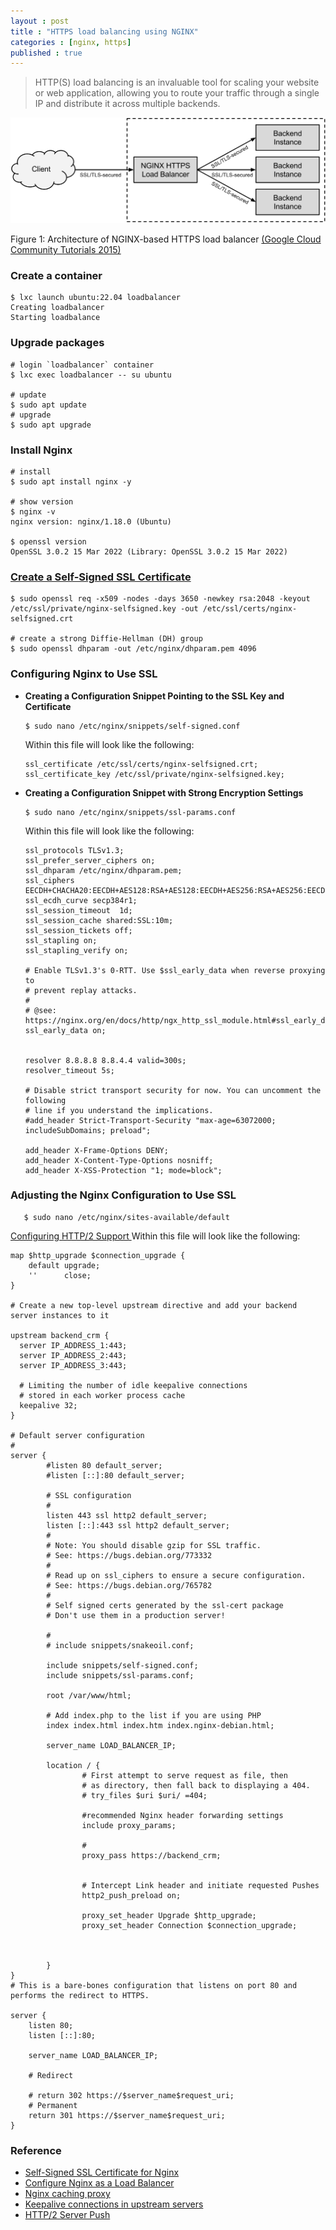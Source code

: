 ```yaml
---
layout : post
title : "HTTPS load balancing using NGINX"
categories : [nginx, https]
published : true
---
```

> HTTP(S) load balancing is an invaluable tool for scaling your website or web application, allowing you to route your traffic through a single IP and distribute it across multiple backends.


![load balancer architecture](/assets/img/blog/nginx-load-balancer-overview.svg)

Figure 1: Architecture of NGINX-based HTTPS load balancer [(Google Cloud Community Tutorials 2015)](https://cloud.google.com/community/tutorials/https-load-balancing-nginx) 

### Create a container

```shell
$ lxc launch ubuntu:22.04 loadbalancer
Creating loadbalancer
Starting loadbalance
```

### Upgrade packages

```shell
# login `loadbalancer` container
$ lxc exec loadbalancer -- su ubuntu

# update
$ sudo apt update 
# upgrade
$ sudo apt upgrade
```
### Install Nginx

```shell
# install
$ sudo apt install nginx -y

# show version
$ nginx -v
nginx version: nginx/1.18.0 (Ubuntu)

$ openssl version
OpenSSL 3.0.2 15 Mar 2022 (Library: OpenSSL 3.0.2 15 Mar 2022)

```

###  [Create a Self-Signed SSL Certificate](https://www.digitalocean.com/community/tutorials/how-to-create-a-self-signed-ssl-certificate-for-nginx-in-ubuntu-22-04)
```shell
$ sudo openssl req -x509 -nodes -days 3650 -newkey rsa:2048 -keyout /etc/ssl/private/nginx-selfsigned.key -out /etc/ssl/certs/nginx-selfsigned.crt

# create a strong Diffie-Hellman (DH) group
$ sudo openssl dhparam -out /etc/nginx/dhparam.pem 4096
```

### Configuring Nginx to Use SSL
* **Creating a Configuration Snippet Pointing to the SSL Key and Certificate**
   ```shell
   $ sudo nano /etc/nginx/snippets/self-signed.conf
   ```
   Within this file will look like the following:
   ```
   ssl_certificate /etc/ssl/certs/nginx-selfsigned.crt;
   ssl_certificate_key /etc/ssl/private/nginx-selfsigned.key;
   ```

* **Creating a Configuration Snippet with Strong Encryption Settings**

   ```shell
   $ sudo nano /etc/nginx/snippets/ssl-params.conf
   ```
   Within this file will look like the following:

   ```
   ssl_protocols TLSv1.3;
   ssl_prefer_server_ciphers on;
   ssl_dhparam /etc/nginx/dhparam.pem; 
   ssl_ciphers EECDH+CHACHA20:EECDH+AES128:RSA+AES128:EECDH+AES256:RSA+AES256:EECDH+3DES:RSA+3DES:!MD5;
   ssl_ecdh_curve secp384r1;
   ssl_session_timeout  1d;
   ssl_session_cache shared:SSL:10m;
   ssl_session_tickets off;
   ssl_stapling on;
   ssl_stapling_verify on;

   # Enable TLSv1.3's 0-RTT. Use $ssl_early_data when reverse proxying to
   # prevent replay attacks.
   #
   # @see: https://nginx.org/en/docs/http/ngx_http_ssl_module.html#ssl_early_data
   ssl_early_data on;


   resolver 8.8.8.8 8.8.4.4 valid=300s;
   resolver_timeout 5s;

   # Disable strict transport security for now. You can uncomment the following
   # line if you understand the implications.
   #add_header Strict-Transport-Security "max-age=63072000; includeSubDomains; preload";

   add_header X-Frame-Options DENY;
   add_header X-Content-Type-Options nosniff;
   add_header X-XSS-Protection "1; mode=block";
   ```

### Adjusting the Nginx Configuration to Use SSL
```shell
   $ sudo nano /etc/nginx/sites-available/default
```
[Configuring HTTP/2 Support ](https://docs.nginx.com/nginx/deployment-guides/load-balance-third-party/apache-tomcat/)
Within this file will look like the following:

```
map $http_upgrade $connection_upgrade {
    default upgrade;
    ''      close;
}

# Create a new top-level upstream directive and add your backend server instances to it

upstream backend_crm {
  server IP_ADDRESS_1:443;
  server IP_ADDRESS_2:443;
  server IP_ADDRESS_3:443;

  # Limiting the number of idle keepalive connections 
  # stored in each worker process cache
  keepalive 32;
}

# Default server configuration
#
server {
        #listen 80 default_server;
        #listen [::]:80 default_server;

        # SSL configuration
        #
        listen 443 ssl http2 default_server;
        listen [::]:443 ssl http2 default_server;
        #
        # Note: You should disable gzip for SSL traffic.
        # See: https://bugs.debian.org/773332
        #
        # Read up on ssl_ciphers to ensure a secure configuration.
        # See: https://bugs.debian.org/765782
        #
        # Self signed certs generated by the ssl-cert package
        # Don't use them in a production server!

        #
        # include snippets/snakeoil.conf;

        include snippets/self-signed.conf;
        include snippets/ssl-params.conf;

        root /var/www/html;

        # Add index.php to the list if you are using PHP
        index index.html index.htm index.nginx-debian.html;

        server_name LOAD_BALANCER_IP;

        location / {
                # First attempt to serve request as file, then
                # as directory, then fall back to displaying a 404.
                # try_files $uri $uri/ =404;

                #recommended Nginx header forwarding settings
                include proxy_params;

                #
                proxy_pass https://backend_crm;
                
                
                # Intercept Link header and initiate requested Pushes
                http2_push_preload on;

                proxy_set_header Upgrade $http_upgrade;
                proxy_set_header Connection $connection_upgrade;

                

        }
}
# This is a bare-bones configuration that listens on port 80 and performs the redirect to HTTPS.

server {
    listen 80;
    listen [::]:80;

    server_name LOAD_BALANCER_IP;

    # Redirect

    # return 302 https://$server_name$request_uri;
    # Permanent 
    return 301 https://$server_name$request_uri;
}
```


### Reference
* [Self-Signed SSL Certificate for Nginx](https://www.digitalocean.com/community/tutorials/how-to-create-a-self-signed-ssl-certificate-for-nginx-in-ubuntu-22-04)
* [Configure Nginx as a Load Balancer](https://cloud.google.com/community/tutorials/https-load-balancing-nginx)
* [Nginx caching proxy](https://www.sheshbabu.com/posts/nginx-caching-proxy/)
* [Keepalive connections in upstream servers](https://linuxhint.com/what-is-keepalive-in-nginx/)
* [HTTP/2 Server Push](https://www.nginx.com/blog/nginx-1-13-9-http2-server-push/)